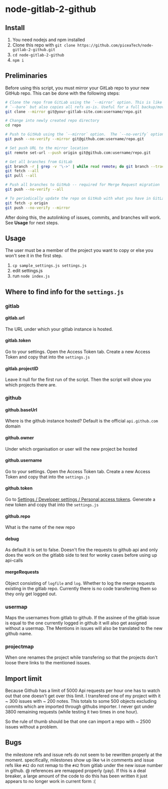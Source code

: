 # node-gitlab-2-github

## Install

1. You need nodejs and npm installed
1. Clone this repo with `git clone https://github.com/piceaTech/node-gitlab-2-github.git`
1. `cd node-gitlab-2-github`
1. `npm i`

## Preliminaries

Before using this script, you must mirror your GitLab repo to your new GitHub repo. This can be done with the following steps:

```bash
# Clone the repo from GitLab using the `--mirror` option. This is like
# `--bare` but also copies all refs as-is. Useful for a full backup/move.
git clone --mirror git@your-gitlab-site.com:username/repo.git

# Change into newly created repo directory
cd repo

# Push to GitHub using the `--mirror` option.  The `--no-verify` option skips any hooks. 
git push --no-verify --mirror git@github.com:username/repo.git

# Set push URL to the mirror location
git remote set-url --push origin git@github.com:username/repo.git

# Get all branches from GitLab
git branch -r | grep -v '\->' | while read remote; do git branch --track "${remote#origin/}" "$remote"; done
git fetch --all
git pull --all

# Push all branches to GitHub -- required for Merge Request migration
git push --no-verify --all

# To periodically update the repo on GitHub with what you have in GitLab
git fetch -p origin
git push --no-verify --mirror
```

After doing this, the autolinking of issues, commits, and branches will work. See **Usage** for next steps.

## Usage

The user must be a member of the project you want to copy or else you won't see it in the first step.

1. `cp sample_settings.js settings.js`
1. edit settings.js
1. run `node index.js`


## Where to find info for the `settings.js`


### gitlab

#### gitlab.url

The URL under which your gitlab instance is hosted.

#### gitlab.token

Go to your settings. Open the Access Token tab. Create a new Access Token and copy that into the `settings.js`

#### gitlab.projectID

Leave it null for the first run of the script. Then the script will show you which projects there are.

### github

#### github.baseUrl

Where is the github instance hosted? Default is the official `api.github.com` domain

#### github.owner

Under which organisation or user will the new project be hosted

#### github.username

Go to your settings. Open the Access Token tab. Create a new Access Token and copy that into the `settings.js`

#### github.token

Go to [Settings / Developer settings / Personal access tokens](https://github.com/settings/tokens). Generate a new token and copy that into the `settings.js`

#### github.repo

What is the name of the new repo

#### debug

As default it is set to false. Doesn't fire the requests to github api and only does the work on the gitlabb side to test for wonky cases before using up api-calls
  
#### mergeRequests

Object consisting of `logfile` and `log`. Whether to log the merge requests existing in the gitlab repo. Currently there is no code transferring them so they only get logged out.

### usermap

Maps the usernames from gitlab to github. If the assinee of the gitlab issue is equal to the one currently logged in github it will also get assigned without a usermap. The Mentions in issues will also be translated to the new github name.

### projectmap

When one renames the project while transfering so that the projects don't loose there links to the mentioned issues.


## Import limit

Because Github has a limit of 5000 Api requests per hour one has to watch out that one doesn't get over this limit. I transfered one of my project with it ~ 300 issues with ~ 200 notes. This totals to some 500 objects excluding commits which are imported through githubs importer. I never got under 3800 remaining requests (while testing it two times in one hour).

So the rule of thumb should be that one can import a repo with ~ 2500 issues without a problem.

## Bugs

the milestone refs and issue refs do not seem to be rewritten properly at the
moment. specifically, milestones show up like `%4` in comments
and issue refs like `#42` do not remap to the `#42` from gitlab under the new
issue number in github. @ references are remapped properly (yay). If this is a
deal breaker, a large amount of the code to do this has been written it just
appears to no longer work in current form :(
